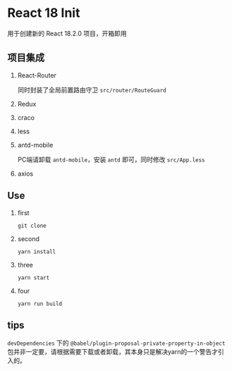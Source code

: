 # React 18 Init

用于创建新的 React 18.2.0 项目，开箱即用



## 项目集成

1. React-Router

   同时封装了全局前置路由守卫 `src/router/RouteGuard`

2. Redux

3. craco

4. less

5. antd-mobile

   PC端请卸载 `antd-mobile`，安装 `antd` 即可，同时修改 `src/App.less`

6. axios



## Use

1. first

   ```shell
   git clone
   ```

2. second

   ```shell
   yarn install
   ```

3. three

   ```shell
   yarn start
   ```

4. four

   ```shell
   yarn run build
   ```



## tips

`devDependencies` 下的 `@babel/plugin-proposal-private-property-in-object` 包并非一定要，请根据需要下载或者卸载，其本身只是解决yarn的一个警告才引入的。

